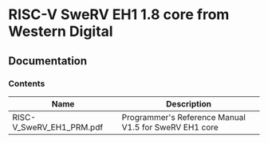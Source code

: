 # RISC-V SweRV EH1 1.8 core from Western Digital

## Documentation

### Contents
Name                     | Description
----------------------   | ------------------------------
RISC-V_SweRV_EH1_PRM.pdf | Programmer's Reference Manual V1.5 for SweRV EH1 core

